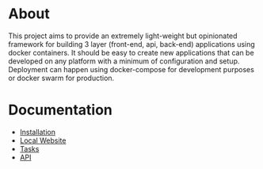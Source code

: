# About
This project aims to provide an extremely light-weight but opinionated framework for building 3 layer (front-end, api, back-end) applications using docker containers. It should be easy to create new applications that can be developed on any platform with a minimum of configuration and setup.
Deployment can happen using docker-compose for development purposes or docker swarm for production.
# Documentation
- [Installation](documentation/installation.md)
- [Local Website](documentation/localWebsite.md)
- [Tasks](documentation/tasks.md)
- [API](documentation/api.md)
